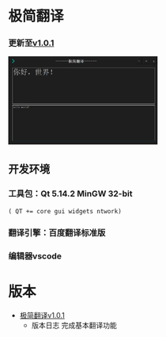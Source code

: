 # 极简翻译
### 更新至[v1.0.1](https://github.com/X-CenD-Hai/-/tree/master/build%5C%E6%9E%81%E7%AE%80%E7%BF%BB%E8%AF%91v1.0.1%08)
<img src="build\Icon\极简翻译v1.0.1.png" width="60%">

## 开发环境
### 工具包：Qt 5.14.2 MinGW 32-bit      
    ( QT += core gui widgets ntwork)
### 翻译引擎：百度翻译标准版
### 编辑器vscode

# 版本 
- [极简翻译v1.0.1](https://github.com/X-CenD-Hai/-/tree/master/build)
    - 版本日志
    完成基本翻译功能